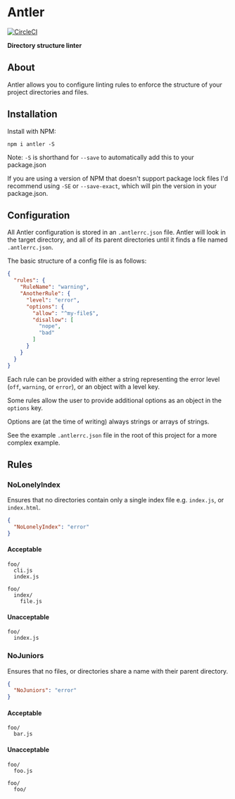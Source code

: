 # Antler

[![CircleCI](https://circleci.com/gh/JakeSidSmith/antler/tree/master.svg?style=svg)](https://circleci.com/gh/JakeSidSmith/antler/tree/master)

**Directory structure linter**

## About

Antler allows you to configure linting rules to enforce the structure of your project directories and files.

## Installation

Install with NPM:

```shell
npm i antler -S
```

Note: `-S` is shorthand for `--save` to automatically add this to your package.json

If you are using a version of NPM that doesn't support package lock files I'd recommend using `-SE` or `--save-exact`, which will pin the version in your package.json.

## Configuration

All Antler configuration is stored in an `.antlerrc.json` file. Antler will look in the target directory, and all of its parent directories until it finds a file named `.antlerrc.json`.

The basic structure of a config file is as follows:

```json
{
  "rules": {
    "RuleName": "warning",
    "AnotherRule": {
      "level": "error",
      "options": {
        "allow": "^my-file$",
        "disallow": [
          "nope",
          "bad"
        ]
      }
    }
  }
}
```

Each rule can be provided with either a string representing the error level (`off`, `warning`, or `error`), or an object with a level key.

Some rules allow the user to provide additional options as an object in the `options` key.

Options are (at the time of writing) always strings or arrays of strings.

See the example `.antlerrc.json` file in the root of this project for a more complex example.

## Rules

### NoLonelyIndex

Ensures that no directories contain only a single index file e.g. `index.js`, or `index.html`.

```json
{
  "NoLonelyIndex": "error"
}
```

#### Acceptable

```
foo/
  cli.js
  index.js

foo/
  index/
    file.js
```

#### Unacceptable

```
foo/
  index.js
```

### NoJuniors

Ensures that no files, or directories share a name with their parent directory.

```json
{
  "NoJuniors": "error"
}
```

#### Acceptable

```
foo/
  bar.js
```

#### Unacceptable

```
foo/
  foo.js

foo/
  foo/
```
